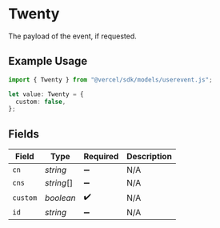 # Twenty

The payload of the event, if requested.

## Example Usage

```typescript
import { Twenty } from "@vercel/sdk/models/userevent.js";

let value: Twenty = {
  custom: false,
};
```

## Fields

| Field              | Type               | Required           | Description        |
| ------------------ | ------------------ | ------------------ | ------------------ |
| `cn`               | *string*           | :heavy_minus_sign: | N/A                |
| `cns`              | *string*[]         | :heavy_minus_sign: | N/A                |
| `custom`           | *boolean*          | :heavy_check_mark: | N/A                |
| `id`               | *string*           | :heavy_minus_sign: | N/A                |
